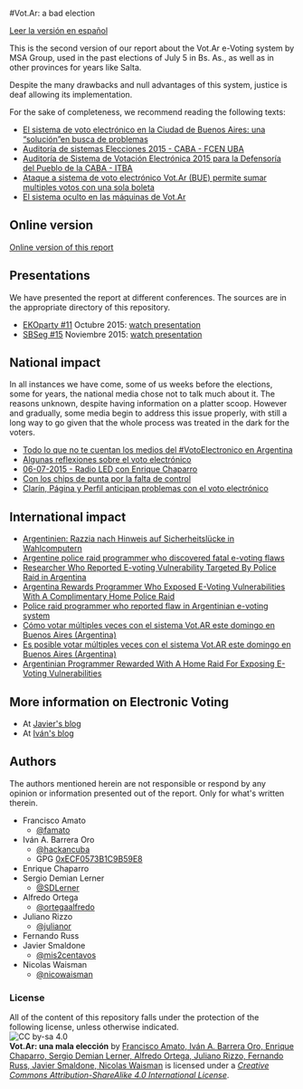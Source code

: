 #Vot.Ar: a bad election

[Leer la versión en español](README.md)  


This is the second version of our report about the Vot.Ar e-Voting system by MSA Group, used in the past elections of July 5 in Bs. As., as well as in other provinces for years like Salta.  

Despite the many drawbacks and null advantages of this system, justice is deaf allowing its implementation.  

For the sake of completeness, we recommend reading the following texts:  
* [El sistema de voto electrónico en la Ciudad de Buenos Aires: una “solución”en busca de problemas](http://www.vialibre.org.ar/2015/06/24/el-sistema-de-voto-electronico-en-la-ciudad-de-buenos-aires-una-solucionen-busca-de-problemas)  
* [Auditoría de sistemas Elecciones 2015 - CABA - FCEN UBA](https://www.eleccionesciudad.gob.ar/uploads/resoluciones/OAT-06252015201406.pdf)  
* [Auditoría de Sistema de Votación Electrónica 2015 para la Defensoría del Pueblo de la CABA - ITBA](http://defensoria.org.ar/wpnoticias/wp-content/uploads/2015/06/InformeAudotoriaVotoElectronico.pdf)  
* [Ataque a sistema de voto electrónico Vot.Ar (BUE) permite sumar multiples votos con una sola boleta](https://docs.google.com/document/d/1aH6kvoLR8O1qWOpEz89FAB2xFcBNB-QqHgZpXxg0vGE/preview#heading=h.4mjowkrd6bo2)  
* [El sistema oculto en las máquinas de Vot.Ar](https://blog.smaldone.com.ar/2015/07/15/el-sistema-oculto-en-las-maquinas-de-vot-ar)  

## Online version
[Online version of this report](http://ivan.barreraoro.com.ar/vot-ar-a-bad-election/)  

## Presentations
We have presented the report at different conferences. The sources are in the appropriate directory of this repository.  

* [EKOparty #11](https://www.ekoparty.org/charla.php?id=430) Octubre 2015: [watch presentation](http://ivan.barreraoro.com.ar/presentation/ekoparty11?lang=en)  
* [SBSeg #15](http://sbseg2015.univali.br/en/workshops/wte) Noviembre 2015: [watch presentation](http://ivan.barreraoro.com.ar/presentation/sbseg15)  

## National impact
In all instances we have come, some of us weeks before the elections, some for years, the national media chose not to talk much about it. The reasons unknown, despite having information on a platter scoop. However and gradually, some media begin to address this issue properly, with still a long way to go given that the whole process was treated in the dark for the voters.  

* [Todo lo que no te cuentan los medios del #VotoElectronico en Argentina](http://www.infosertec.com.ar/blog/?p=56547)  
* [Algunas reflexiones sobre el voto electrónico](http://www.lanacion.com.ar/1809389-algunas-reflexiones-sobre-el-voto-electronico)  
* [06-07-2015 - Radio LED con Enrique Chaparro](https://www.youtube.com/watch?v=l7kttGNkN_E)  
* [Con los chips de punta por la falta de control](http://www.pagina12.com.ar/diario/elpais/1-276357-2015-07-04.html)
* [Clarín, Página y Perfil anticipan problemas con el voto electrónico](http://www.diariosobrediarios.com.ar/dsd/notas/1/34116-clarin-pagina-y-perfil-anticipan-problemas-con-el-voto-electronico.php)

## International impact
* [Argentinien: Razzia nach Hinweis auf Sicherheitslücke in Wahlcomputern](http://www.spiegel.de/netzwelt/netzpolitik/razzia-nach-hinweis-auf-sicherheitsluecke-in-wahlcomputern-a-1042657.html)  
* [Argentine police raid programmer who discovered fatal e-voting flaws](http://boingboing.net/2015/07/08/argentine-police-raid-programm.html)  
* [Researcher Who Reported E-voting Vulnerability Targeted By Police Raid in Argentina](http://slashdot.org/story/296317)  
* [Argentina Rewards Programmer Who Exposed E-Voting Vulnerabilities With A Complimentary Home Police Raid](https://www.techdirt.com/articles/20150707/06204631571/argentina-rewards-programmer-who-exposed-e-voting-vulnerabilities-with-complimentary-home-police-raid.shtml)  
* [Police raid programmer who reported flaw in Argentinian e-voting system](http://arstechnica.co.uk/tech-policy/2015/07/police-raid-programmer-who-reported-flaw-in-argentinian-e-voting-system/)  
* [Cómo votar múltiples veces con el sistema Vot.AR este domingo en Buenos Aires (Argentina)](http://www.elladodelmal.com/2015/07/como-votar-multiples-veces-con-el.html)  
* [Es posible votar múltiples veces con el sistema Vot.AR este domingo en Buenos Aires (Argentina)](https://www.meneame.net/m/tecnolog%C3%ADa/como-votar-multiples-veces-sistema-vot-ar-este-domingo-buenos)
* [Argentinian Programmer Rewarded With A Home Raid For Exposing E-Voting Vulnerabilities ](http://www.techworm.net/2015/07/argentinian-programmer-rewarded-with-a-home-raid-for-exposing-e-voting-vulnerabilities.html)  


## More information on Electronic Voting
* At [Javier's blog](https://blog.smaldone.com.ar/category/politica/e-voto/)
* At [Iván's blog](http://ivan.barreraoro.com.ar/category/voto-electronico/)

## Authors
The authors mentioned herein are not responsible or respond by any opinion or information presented out of the report. Only for what's written therein.  
* Francisco Amato  
  * [@famato](https://twitter.com/famato)  
* Iván A. Barrera Oro  
  * [@hackancuba](https://twitter.com/hackancuba)  
  * GPG [0xECF0573B1C9B59E8](https://keybase.io/hackan)  
* Enrique Chaparro  
* Sergio Demian Lerner  
  * [@SDLerner](https://twitter.com/SDLerner)  
* Alfredo Ortega  
  * [@ortegaalfredo](https://twitter.com/ortegaalfredo)  
* Juliano Rizzo  
  * [@julianor](https://twitter.com/julianor)  
* Fernando Russ  
* Javier Smaldone  
  * [@mis2centavos](https://twitter.com/mis2centavos)  
* Nicolas Waisman  
  * [@nicowaisman](https://twitter.com/nicowaisman)

### License
All of the content of this repository falls under the protection of the following license, unless otherwise indicated.  
![CC by-sa 4.0](https://i.creativecommons.org/l/by-sa/4.0/88x31.png)  
**Vot.Ar: una mala elección** by [Francisco Amato, Iván A. Barrera Oro, Enrique Chaparro, Sergio Demian Lerner, Alfredo Ortega, Juliano Rizzo, Fernando Russ, Javier Smaldone, Nicolas Waisman](https://github.com/HacKanCuBa/informe-votar#autores) is licensed under a *[Creative Commons Attribution-ShareAlike 4.0 International License](http://creativecommons.org/licenses/by-sa/4.0/)*.  
